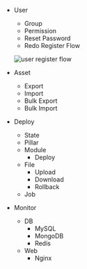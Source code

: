 - User
    - Group
    - Permission
    - Reset Password
    - Redo Register Flow
    
    ![user register flow](https://github.com/MiracleYoung/MiracleOps/raw/master/static/images/todolist/user-register-flow.png)
- Asset
    - Export
    - Import
    - Bulk Export
    - Bulk Import
- Deploy
    - State
    - Pillar
    - Module
        - Deploy
    - File
        - Upload
        - Download
        - Rollback
    - Job
- Monitor
    - DB
        - MySQL
        - MongoDB
        - Redis
    - Web
        - Nginx
        
